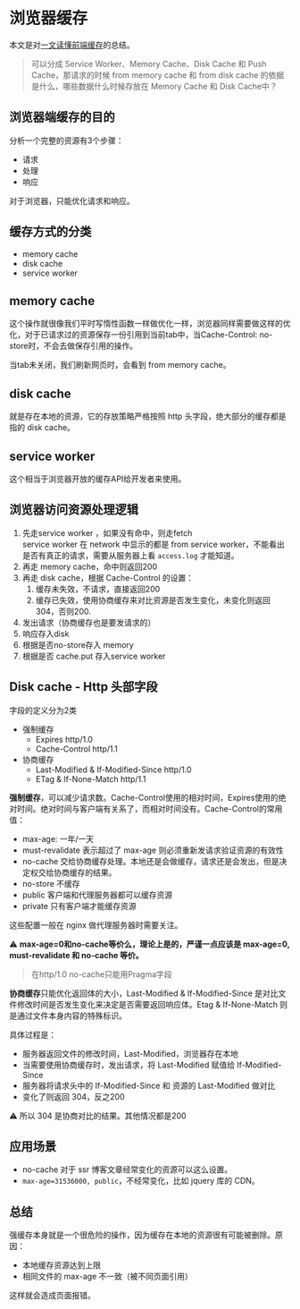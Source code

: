 # 浏览器缓存

本文是对[一文读懂前端缓存](https://juejin.im/post/5c22ee806fb9a049fb43b2c5?utm_source=gold_browser_extension#heading-8)的总结。

> 可以分成 Service Worker、Memory Cache、Disk Cache 和 Push Cache，那请求的时候 from memory cache 和 from disk cache 的依据是什么，哪些数据什么时候存放在 Memory Cache 和 Disk Cache中？

## 浏览器端缓存的目的

分析一个完整的资源有3个步骤：
- 请求
- 处理
- 响应

对于浏览器，只能优化请求和响应。

## 缓存方式的分类

- memory cache
- disk cache
- service worker

## memory cache

这个操作就很像我们平时写惰性函数一样做优化一样，浏览器同样需要做这样的优化，对于已请求过的资源保存一份引用到当前tab中，当Cache-Control: no-store时，不会去做保存引用的操作。

当tab未关闭，我们刷新网页时，会看到 from memory cache。

## disk cache

就是存在本地的资源，它的存放策略严格按照 http 头字段，绝大部分的缓存都是指的 disk cache。

## service worker 

这个相当于浏览器开放的缓存API给开发者来使用。

## 浏览器访问资源处理逻辑

1. 先走service worker ，如果没有命中，则走fetch  
   service worker 在 network 中显示的都是 from service worker，不能看出是否有真正的请求，需要从服务器上看 `access.log` 才能知道。
2. 再走 memory cache，命中则返回200
3. 再走 disk cache，根据 Cache-Control 的设置：
    1. 缓存未失效，不请求，直接返回200
    2. 缓存已失效，使用协商缓存来对比资源是否发生变化，未变化则返回304，否则200.
4. 发出请求（协商缓存也是要发请求的）
5. 响应存入disk
6. 根据是否no-store存入 memory
7. 根据是否 cache.put 存入service worker

## Disk cache - Http 头部字段

字段的定义分为2类
- 强制缓存 
    - Expires http/1.0
    - Cache-Control http/1.1
- 协商缓存 
    - Last-Modified & If-Modified-Since http/1.0 
    - ETag & If-None-Match http/1.1
    
**强制缓存**，可以减少请求数。Cache-Control使用的相对时间，Expires使用的绝对时间。绝对时间与客户端有关系了，而相对时间没有。Cache-Control的常用值：

- max-age: 一年/一天
- must-revalidate 表示超过了 max-age 则必须重新发请求验证资源的有效性
- no-cache 交给协商缓存处理。本地还是会做缓存，请求还是会发出，但是决定权交给协商缓存的结果。
- no-store 不缓存
- public 客户端和代理服务器都可以缓存资源
- private 只有客户端才能缓存资源


这些配置一般在 nginx 做代理服务器时需要关注。

⚠️ **max-age=0和no-cache等价么，理论上是的，严谨一点应该是 max-age=0, must-revalidate 和 no-cache 等价。** 

> 在http/1.0 no-cache只能用Pragma字段

**协商缓存**只能优化返回体的大小，Last-Modified & If-Modified-Since 是对比文件修改时间是否发生变化来决定是否需要返回响应体。Etag & If-None-Match 则是通过文件本身内容的特殊标识。

具体过程是：

- 服务器返回文件的修改时间，Last-Modified，浏览器存在本地
- 当需要使用协商缓存时，发出请求，将 Last-Modified 赋值给 If-Modified-Since
- 服务器将请求头中的 If-Modified-Since 和 资源的 Last-Modified 做对比
- 变化了则返回 304，反之200

⚠️ 所以 304 是协商对比的结果。其他情况都是200

## 应用场景

- no-cache 对于 ssr 博客文章经常变化的资源可以这么设置。
- `max-age=31536000, public`，不经常变化，比如 jquery 库的 CDN。


## 总结

强缓存本身就是一个很危险的操作，因为缓存在本地的资源很有可能被删除。原因：
- 本地缓存资源达到上限
- 相同文件的 max-age 不一致（被不同页面引用）

这样就会造成页面报错。
